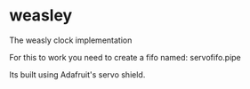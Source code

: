 # weasley
The weasly clock implementation

For this to work you need to create a fifo named: servofifo.pipe

Its built using Adafruit's servo shield.
